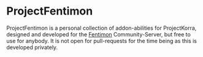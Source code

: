 # ProjectFentimon

ProjectFentimon is a personal collection of addon-abilities for ProjectKorra, designed and developed for the 
[Fentimon](https://twitch.tv/fentimon) Community-Server, but free to use for anybody. It is not open for pull-requests
for the time being as this is developed privately.
